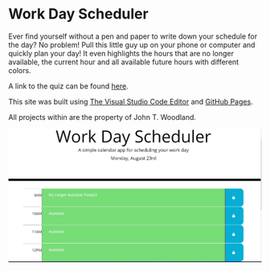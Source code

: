 # Work Day Scheduler
Ever find yourself without a pen and paper to write down your schedule for the day?  No problem!  Pull this little guy up on your phone or computer and quickly plan your day!  It even highlights the hours that are no longer available, the current hour and all available future hours with different colors.

A link to the quiz can be found [here](https://jondagamkd.github.io/scheduler/).

This site was built using [The Visual Studio Code Editor](https://code.visualstudio.com/) and [GitHub Pages](https://pages.github.com/).

All projects within are the property of John T. Woodland.

![the-quiz](./assets/images/scheduler.jpg)
